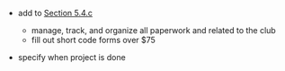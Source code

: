- add to [Section 5.4.c](w24.md#section-54c-duties) 
    - manage, track, and organize all paperwork and related to the club
    - fill out short code forms over $75

- specify when project is done